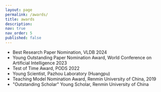 ```yaml
---
layout: page
permalink: /awards/
title: awards
description: 
nav: true
nav_order: 5
published: false
---
```


* Best Research Paper Nomination, VLDB 2024 
* Young Outstanding Paper Nomination Award, World Conference on Artificial Intelligence 2023
* Test of Time Award, PODS 2022 
* Young Scientist, Pazhou Laboratory (Huangpu)
* Teaching Model Nomination Award, Renmin University of China, 2019
* "Outstanding Scholar" Young Scholar, Renmin University of China